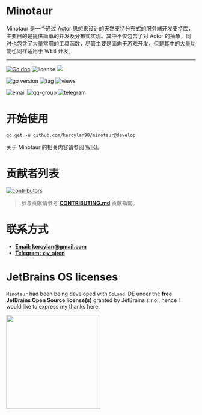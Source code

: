 # Minotaur

Minotaur 是一个通过 Actor 思想来设计的天然支持分布式的服务端开发支持库，主要目的是提供简单的并发及分布式实现。其中不仅包含了对 Actor 的抽象，同时也包含了大量常用的工具函数，尽管主要是面向于游戏开发，但是其中的大量功能也同样适用于 WEB 开发。

***

[![Go doc](https://img.shields.io/badge/go.dev-reference-brightgreen?logo=go&logoColor=white&style=flat)](https://pkg.go.dev/github.com/kercylan98/minotaur)
![license](https://img.shields.io/github/license/kercylan98/minotaur)
<a target="_blank" href="https://goreportcard.com/report/github.com/kercylan98/minotaur"><img src="https://goreportcard.com/badge/github.com/kercylan98/minotaur?style=flat-square" /></a>

![go version](https://img.shields.io/github/go-mod/go-version/kercylan98/minotaur?logo=go&style=flat)
![tag](https://img.shields.io/github/v/tag/kercylan98/minotaur?logo=github&style=flat)
![views](https://komarev.com/ghpvc/?username=kercylan98&color=blue&style=flat)

![email](https://img.shields.io/badge/Email-kercylan@gmail.com-green.svg?style=flat&logo=gmail&link=mailto:kercylan@gmail.com)
![qq-group](https://img.shields.io/badge/QQ%20Group-758219443-green.svg?style=flat&logo=tencent-qq&link=https://qm.qq.com/cgi-bin/qm/qr?k=WzRWJIDLzuJbH6-VjdFiTCd1_qA_Ug-D&jump_from=webapi&authKey=ktLEw3XyY9yO+i9rPbI6Fk0UA0uEhACcUidOFdblaiToZtbHcXyU7sFb31FEc9JJ&noverify=0)
![telegram](https://img.shields.io/badge/Telegram-ziv__siren-green.svg?style=flat&logo=telegram&link=https://telegram.me/ziv_siren)

# 开始使用
```shell
go get -u github.com/kercylan98/minotaur@develop
```

关于 Minotaur 的相关内容请参阅 [WIKI](https://minotaur.net.cn)。

# 贡献者列表
<a href="https://github.com/kercylan98/minotaur/graphs/contributors">
  <img alt="contributors" src="https://contrib.rocks/image?repo=kercylan98/minotaur" />
</a>

> 参与贡献请参考 **[CONTRIBUTING.md](CONTRIBUTING.md)** 贡献指南。

# 联系方式
- **[Email: kercylan@gmail.com](mailto:kercylan@gmail.com)**
- **[Telegram: ziv_siren](https://telegram.me/ziv_siren)**

# JetBrains OS licenses

`Minotaur` had been being developed with `GoLand` IDE under the **free JetBrains Open Source license(s)** granted by JetBrains s.r.o., hence I would like to express my thanks here.

<a href="https://www.jetbrains.com/?from=minotaur" target="_blank"><img src="https://resources.jetbrains.com/storage/products/company/brand/logos/jb_beam.png?_gl=1*1vt713y*_ga*MTEzMjEzODQxNC4xNjc5OTY3ODUw*_ga_9J976DJZ68*MTY4ODU0MDUyMy4yMC4xLjE2ODg1NDA5NDAuMjUuMC4w&_ga=2.261225293.1519421387.1688540524-1132138414.1679967850" width="250" align="middle"/></a>